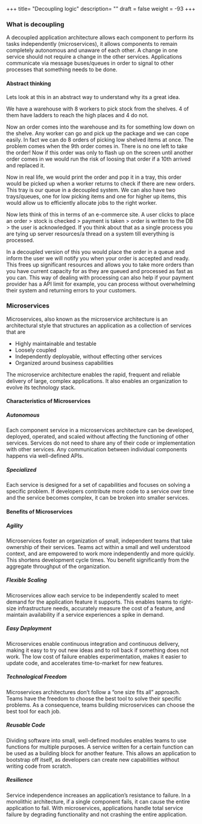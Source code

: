 +++
title= "Decoupling logic"
description= ""
draft = false
weight = -93
+++

### What is decoupling

A decoupled application architecture allows each component to perform its tasks independently (microservices), it allows components to remain completely autonomous and unaware of each other. A change in one service should not require a change in the other services. Applications communicate via message buses/queues in order to signal to other processes that something needs to be done.

#### Abstract thinking

Lets look at this in an abstract way to understand why its a great idea.

We have a warehouse with 8 workers to pick stock from the shelves. 4 of them have ladders to reach the high places and 4 do not.

Now an order comes into the warehouse and its for something low down on the shelve. Any worker can go and pick up the package and we can cope easily. In fact we can do 8 orders of picking low shelved items at once. The problem comes when the 9th order comes in. There is no one left to take the order! Now if this order was only to flash up on the screen until another order comes in we would run the risk of loosing that order if a 10th arrived and replaced it.

Now in real life, we would print the order and pop it in a tray, this order would be picked up when a worker returns to check if there are new orders. This tray is our queue in a decoupled system. We can also have two trays/queues, one for low picking items and one for higher up items, this would allow us to efficiently allocate jobs to the right worker.

Now lets think of this in terms of an e-commerce site. A user clicks to place an order > stock is checked > payment is taken > order is written to the DB > the user is acknowledged. If you think about that as a single process you are tying up server resources/a thread on a system till everything is processed.

In a decoupled version of this you would place the order in a queue and inform the user we will notify you when your order is accepted and ready. This frees up significant resources and allows you to take more orders than you have current capacity for as they are queued and processed as fast as you can. This way of dealing with processing can also help if your payment provider has a API limit for example, you can process without overwhelming their system and returning errors to your customers.

### Microservices

Microservices, also known as the microservice architecture is an architectural style that structures an application as a collection of services that are

- Highly maintainable and testable
- Loosely coupled
- Independently deployable, without effecting other services
- Organized around business capabilities

The microservice architecture enables the rapid, frequent and reliable delivery of large, complex applications. It also enables an organization to evolve its technology stack. 

#### Characteristics of Microservices

##### Autonomous

Each component service in a microservices architecture can be developed, deployed, operated, and scaled without affecting the functioning of other services. Services do not need to share any of their code or implementation with other services. Any communication between individual components happens via well-defined APIs.

##### Specialized

Each service is designed for a set of capabilities and focuses on solving a specific problem. If developers contribute more code to a service over time and the service becomes complex, it can be broken into smaller services.

#### Benefits of Microservices

##### Agility

Microservices foster an organization of small, independent teams that take ownership of their services. Teams act within a small and well understood context, and are empowered to work more independently and more quickly. This shortens development cycle times. You benefit significantly from the aggregate throughput of the organization.

##### Flexible Scaling

Microservices allow each service to be independently scaled to meet demand for the application feature it supports. This enables teams to right-size infrastructure needs, accurately measure the cost of a feature, and maintain availability if a service experiences a spike in demand.

##### Easy Deployment

Microservices enable continuous integration and continuous delivery, making it easy to try out new ideas and to roll back if something does not work. The low cost of failure enables experimentation, makes it easier to update code, and accelerates time-to-market for new features.

##### Technological Freedom

Microservices architectures don’t follow a “one size fits all” approach. Teams have the freedom to choose the best tool to solve their specific problems. As a consequence, teams building microservices can choose the best tool for each job.


##### Reusable Code

Dividing software into small, well-defined modules enables teams to use functions for multiple purposes. A service written for a certain function can be used as a building block for another feature. This allows an application to bootstrap off itself, as developers can create new capabilities without writing code from scratch.

##### Resilience

Service independence increases an application’s resistance to failure. In a monolithic architecture, if a single component fails, it can cause the entire application to fail. With microservices, applications handle total service failure by degrading functionality and not crashing the entire application.
